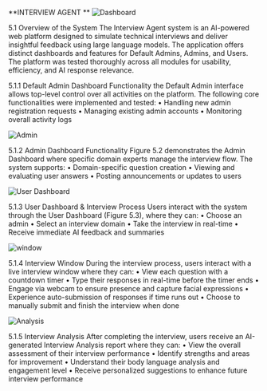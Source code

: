 **INTERVIEW AGENT
**
![Dashboard](https://github.com/user-attachments/assets/c2578217-2869-47fc-97b9-381aca58ade9)

5.1 Overview of the System
The Interview Agent system is an AI-powered web platform designed to simulate technical interviews and deliver insightful feedback using large language models. The application offers distinct dashboards and features for Default Admins, Admins, and Users. The platform was tested thoroughly across all modules for usability, efficiency, and AI response relevance.

5.1.1 Default Admin Dashboard Functionality
 the Default Admin interface allows top-level control over all activities on the platform. The following core functionalities were implemented and tested:
•	Handling new admin registration requests
•	Managing existing admin accounts
•	Monitoring overall activity logs

![Admin](https://github.com/user-attachments/assets/f0a2ba88-ce84-45f1-bc23-9d0ed913a3b4)

5.1.2 Admin Dashboard Functionality
Figure 5.2 demonstrates the Admin Dashboard where specific domain experts manage the interview flow. The system supports:
•	Domain-specific question creation
•	Viewing and evaluating user answers
•	Posting announcements or updates to users
 
![User Dashboard](https://github.com/user-attachments/assets/d0a78068-29ff-4f56-a7dc-8aba3359345b)

5.1.3 User Dashboard & Interview Process
Users interact with the system through the User Dashboard (Figure 5.3), where they can:
•	Choose an admin
•	Select an interview domain
•	Take the interview in real-time
•	Receive immediate AI feedback and summaries
 
![window](https://github.com/user-attachments/assets/8ccabb47-8562-48c8-a5f5-e76d3e18b6a2)

5.1.4 Interview Window
During the interview process, users interact with a live interview window where they can:
•	View each question with a countdown timer
•	Type their responses in real-time before the timer ends
•	Engage via webcam to ensure presence and capture facial expressions
•	Experience auto-submission of responses if time runs out
•	Choose to manually submit and finish the interview when done

![Analysis](https://github.com/user-attachments/assets/46d0b2ec-88dc-4511-b460-6fc2745a36f8)

5.1.5 Interview Analysis
After completing the interview, users receive an AI-generated Interview Analysis report where they can:
•	View the overall assessment of their interview performance
•	Identify strengths and areas for improvement
•	Understand their body language analysis and engagement level
•	Receive personalized suggestions to enhance future interview performance


